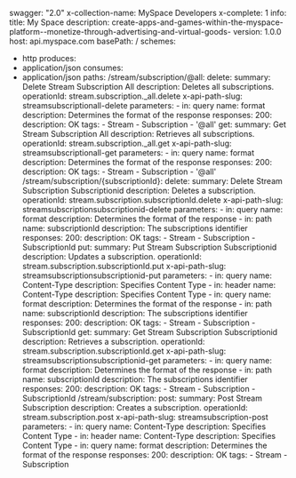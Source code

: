 swagger: "2.0"
x-collection-name: MySpace Developers
x-complete: 1
info:
  title: My Space
  description: create-apps-and-games-within-the-myspace-platform--monetize-through-advertising-and-virtual-goods-
  version: 1.0.0
host: api.myspace.com
basePath: /
schemes:
- http
produces:
- application/json
consumes:
- application/json
paths:
  /stream/subscription/@all:
    delete:
      summary: Delete Stream Subscription All
      description: Deletes all subscriptions.
      operationId: stream.subscription._all.delete
      x-api-path-slug: streamsubscriptionall-delete
      parameters:
      - in: query
        name: format
        description: Determines the format of the response
      responses:
        200:
          description: OK
      tags:
      - Stream
      - Subscription
      - '@all'
    get:
      summary: Get Stream Subscription All
      description: Retrieves all subscriptions.
      operationId: stream.subscription._all.get
      x-api-path-slug: streamsubscriptionall-get
      parameters:
      - in: query
        name: format
        description: Determines the format of the response
      responses:
        200:
          description: OK
      tags:
      - Stream
      - Subscription
      - '@all'
  /stream/subscription/{subscriptionId}:
    delete:
      summary: Delete Stream Subscription Subscriptionid
      description: Deletes a subscription.
      operationId: stream.subscription.subscriptionId.delete
      x-api-path-slug: streamsubscriptionsubscriptionid-delete
      parameters:
      - in: query
        name: format
        description: Determines the format of the response
      - in: path
        name: subscriptionId
        description: The subscriptions identifier
      responses:
        200:
          description: OK
      tags:
      - Stream
      - Subscription
      - SubscriptionId
    put:
      summary: Put Stream Subscription Subscriptionid
      description: Updates a subscription.
      operationId: stream.subscription.subscriptionId.put
      x-api-path-slug: streamsubscriptionsubscriptionid-put
      parameters:
      - in: query
        name: Content-Type
        description: Specifies Content Type
      - in: header
        name: Content-Type
        description: Specifies Content Type
      - in: query
        name: format
        description: Determines the format of the response
      - in: path
        name: subscriptionId
        description: The subscriptions identifier
      responses:
        200:
          description: OK
      tags:
      - Stream
      - Subscription
      - SubscriptionId
    get:
      summary: Get Stream Subscription Subscriptionid
      description: Retrieves a subscription.
      operationId: stream.subscription.subscriptionId.get
      x-api-path-slug: streamsubscriptionsubscriptionid-get
      parameters:
      - in: query
        name: format
        description: Determines the format of the response
      - in: path
        name: subscriptionId
        description: The subscriptions identifier
      responses:
        200:
          description: OK
      tags:
      - Stream
      - Subscription
      - SubscriptionId
  /stream/subscription:
    post:
      summary: Post Stream Subscription
      description: Creates a subscription.
      operationId: stream.subscription.post
      x-api-path-slug: streamsubscription-post
      parameters:
      - in: query
        name: Content-Type
        description: Specifies Content Type
      - in: header
        name: Content-Type
        description: Specifies Content Type
      - in: query
        name: format
        description: Determines the format of the response
      responses:
        200:
          description: OK
      tags:
      - Stream
      - Subscription